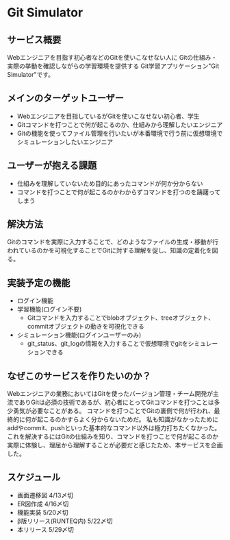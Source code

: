# Git Simulator

## サービス概要
Webエンジニアを目指す初心者などのGitを使いこなせない人に
Gitの仕組み・実際の挙動を確認しながらの学習環境を提供する
Git学習アプリケーション"Git Simulator"です。

## メインのターゲットユーザー
- Webエンジニアを目指しているがGitを使いこなせない初心者、学生
- Gitコマンドを打つことで何が起こるのか、仕組みから理解したいエンジニア
- Gitの機能を使ってファイル管理を行いたいが本番環境で行う前に仮想環境でシミュレーションしたいエンジニア

## ユーザーが抱える課題
- 仕組みを理解していないため目的にあったコマンドが何か分からない
- コマンドを打つことで何が起こるのかわからずコマンドを打つのを躊躇ってしまう

## 解決方法
Gitのコマンドを実際に入力することで、どのようなファイルの生成・移動が行われているのかを可視化することでGitに対する理解を促し、知識の定着化を図る。

## 実装予定の機能
- ログイン機能
- 学習機能(ログイン不要)
  - Gitコマンドを入力することでblobオブジェクト、treeオブジェクト、commitオブジェクトの動きを可視化できる
- シミュレーション機能(ログインユーザーのみ)
  - git_status、git_logの情報を入力することで仮想環境でgitをシミュレーションできる

## なぜこのサービスを作りたいのか？
Webエンジニアの業務においてはGitを使ったバージョン管理・チーム開発が主流でありGitは必須の技術であるが、初心者にとってGitコマンドを打つことは多少勇気が必要なことがある。
コマンドを打つことでGitの裏側で何が行われ、最終的に何が起こるのかすらよく分からないためだ。
私も知識がなかったためにaddやcommit、pushといった基本的なコマンド以外は極力打ちたくなかった。
これを解決するにはGitの仕組みを知り、コマンドを打つことで何が起こるのか実際に体験し、理屈から理解することが必要だと感じたため、本サービスを企画した。

## スケジュール
- 画面遷移図 4/13〆切
- ER図作成 4/16〆切
- 機能実装 5/20〆切
- β版リリース(RUNTEQ内) 5/22〆切
- 本リリース 5/29〆切
